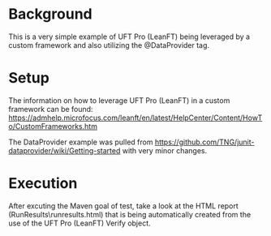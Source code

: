 # Background
This is a very simple example of UFT Pro (LeanFT) being leveraged by a custom framework and also utilizing the @DataProvider tag.

# Setup
The information on how to leverage UFT Pro (LeanFT) in a custom framework can be found:
https://admhelp.microfocus.com/leanft/en/latest/HelpCenter/Content/HowTo/CustomFrameworks.htm

The DataProvider example was pulled from
https://github.com/TNG/junit-dataprovider/wiki/Getting-started
with very minor changes.

# Execution
After excuting the Maven goal of test, take a look at the HTML report (RunResults\runresults.html) that is being automatically created from the use of the UFT Pro (LeanFT) Verify object.
